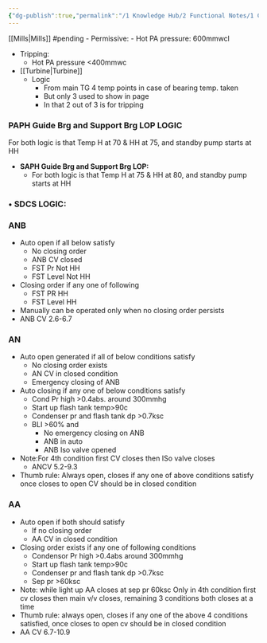 ```yaml
---
{"dg-publish":true,"permalink":"/1 Knowledge Hub/2 Functional Notes/1 Career Notes/3 TSTPS Kaniha Technical Notes/A Protection Interlocks and Control Logic Systems/Pni/","noteIcon":""}
---
```


[[Mills\|Mills]] #pending 
	- Permissive:
    - Hot PA pressure: 600mmwcl
- Tripping:
    - Hot PA pressure <400mmwc
- [[Turbine\|Turbine]]
	- Logic
		- From main TG 4 temp points in case of bearing temp. taken
		- But only 3 used to show in page
		- In that 2 out of 3 is for tripping


### PAPH Guide Brg and Support Brg LOP LOGIC
For both logic is that Temp H at 70 & HH at 75, and standby pump starts at HH

- **SAPH Guide Brg and Support Brg LOP:**
    - For both logic is that Temp H at 75 & HH at 80, and standby pump starts at HH

### • **SDCS LOGIC:**

### ANB

- Auto open if all below satisfy
    - No closing order
    - ANB CV closed
    - FST Pr Not HH
    - FST Level Not HH
- Closing order if any one of following
    - FST PR HH
    - FST Level HH
- Manually can be operated only when no closing order persists
- ANB CV 2.6-6.7

### AN

- Auto open generated if all of below conditions satisfy
    - No closing order exists
    - AN CV in closed condition
    - Emergency closing of ANB
- Auto closing if any one of below conditions satisfy
    - Cond Pr high >0.4abs. around 300mmhg
    - Start up flash tank temp>90c
    - Condenser pr and flash tank dp >0.7ksc
    - BLI >60% and
        - No emergency closing on ANB
        - ANB in auto
        - ANB Iso valve opened
- Note:For 4th condition first CV closes then ISo valve closes
    - ANCV 5.2-9.3
- Thumb rule: Always open, closes if any one of above conditions satisfy once closes to open CV should be in closed condition

### AA

- Auto open if both should satisfy
    - If no closing order
    - AA CV in closed condition
- Closing order exists if any one of following conditions
    - Condensor Pr high >0.4abs around 300mmhg
    - Start up flash tank temp>90c
    - Condenser pr and flash tank dp >0.7ksc
    - Sep pr >60ksc
- Note: while light up AA closes at sep pr 60ksc Only in 4th condition first cv closes then main v/v closes, remaining 3 conditions both closes at a time
- Thumb rule: always open, closes if any one of the above 4 conditions satisfied, once closes to open cv should be in closed condition
- AA CV 6.7-10.9